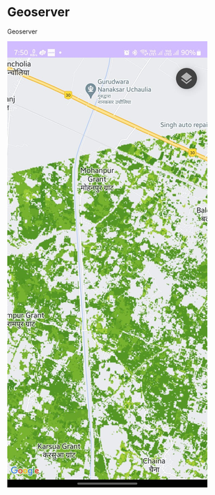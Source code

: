# Geoserver
Geoserver 

![alt text](https://github.com/chetanmauth/Geoserver/blob/main/images/geoImage.jpeg?raw=true)
